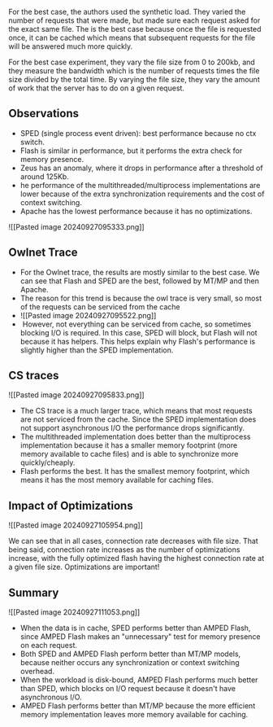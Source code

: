 For the best case, the authors used the synthetic load. They varied the number of requests that were made, but made sure each request asked for the exact same file. The is the best case because once the file is requested once, it can be cached which means that subsequent requests for the file will be answered much more quickly.

For the best case experiment, they vary the file size from 0 to 200kb, and they measure the bandwidth which is the number of requests times the file size divided by the total time. By varying the file size, they vary the amount of work that the server has to do on a given request.

## Observations 
- SPED (single process event driven): best performance because no ctx switch. 
- Flash is similar in performance, but it performs the extra check for memory presence.
- Zeus has an anomaly, where it drops in performance after a threshold of around 125Kb.
- he performance of the multithreaded/multiprocess implementations are lower because of the extra synchronization requirements and the cost of context switching. 
- Apache has the lowest performance because it has no optimizations.

![[Pasted image 20240927095333.png]]

## Owlnet Trace 
- For the Owlnet trace, the results are mostly similar to the best case. We can see that Flash and SPED are the best, followed by MT/MP and then Apache. 
- The reason for this trend is because the owl trace is very small, so most of the requests can be serviced from the cache
- ![[Pasted image 20240927095522.png]]
-  However, not everything can be serviced from cache, so sometimes blocking I/O is required. In this case, SPED will block, but Flash will not because it has helpers. This helps explain why Flash's performance is slightly higher than the SPED implementation.

## CS traces

![[Pasted image 20240927095833.png]]
- The CS trace is a much larger trace, which means that most requests are not serviced from the cache. Since the SPED implementation does not support asynchronous I/O the performance drops significantly. 
- The multithreaded implementation does better than the multiprocess implementation because it has a smaller memory footprint (more memory available to cache files) and is able to synchronize more quickly/cheaply.
- Flash performs the best. It has the smallest memory footprint, which means it has the most memory available for caching files.

## Impact of Optimizations 

![[Pasted image 20240927105954.png]]

We can see that in all cases, connection rate decreases with file size. That being said, connection rate increases as the number of optimizations increase, with the fully optimized flash having the highest connection rate at a given file size. Optimizations are important!


## Summary 
![[Pasted image 20240927111053.png]]

- When the data is in cache, SPED performs better than AMPED Flash, since AMPED Flash makes an "unnecessary" test for memory presence on each request. 
- Both SPED and AMPED Flash perform better than MT/MP models, because neither occurs any synchronization or context switching overhead.
- When the workload is disk-bound, AMPED Flash performs much better than SPED, which blocks on I/O request because it doesn't have asynchronous I/O. 
- AMPED Flash performs better than MT/MP because the more efficient memory implementation leaves more memory available for caching.


